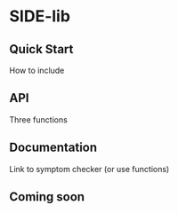 # SIDE-lib

## Quick Start
How to include
## API
Three functions
## Documentation
Link to symptom checker (or use functions)
## Coming soon
